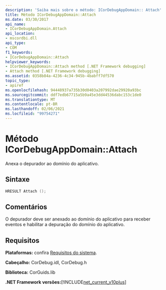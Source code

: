 ```yaml
---
description: 'Saiba mais sobre o método: ICorDebugAppDomain:: Attach'
title: Método ICorDebugAppDomain::Attach
ms.date: 03/30/2017
api_name:
- ICorDebugAppDomain.Attach
api_location:
- mscordbi.dll
api_type:
- COM
f1_keywords:
- ICorDebugAppDomain::Attach
helpviewer_keywords:
- ICorDebugAppDomain::Attach method [.NET Framework debugging]
- Attach method [.NET Framework debugging]
ms.assetid: 0358b84a-4236-4c34-945b-4babff7df570
topic_type:
- apiref
ms.openlocfilehash: 94448937a735b30d0403a207992dae29920a93bc
ms.sourcegitcommit: ddf7edb67715a5b9a45e3dd44536dabc153c1de0
ms.translationtype: MT
ms.contentlocale: pt-BR
ms.lasthandoff: 02/06/2021
ms.locfileid: "99754271"
---
```

# <a name="icordebugappdomainattach-method"></a>Método ICorDebugAppDomain::Attach

Anexa o depurador ao domínio do aplicativo.  
  
## <a name="syntax"></a>Sintaxe  
  
```cpp  
HRESULT Attach ();  
```  
  
## <a name="remarks"></a>Comentários  

 O depurador deve ser anexado ao domínio do aplicativo para receber eventos e habilitar a depuração do domínio do aplicativo.  
  
## <a name="requirements"></a>Requisitos  

 **Plataformas:** confira [Requisitos do sistema](../../get-started/system-requirements.md).  
  
 **Cabeçalho:** CorDebug.idl, CorDebug.h  
  
 **Biblioteca:** CorGuids.lib  
  
 **.NET Framework versões:**[!INCLUDE[net_current_v10plus](../../../../includes/net-current-v10plus-md.md)]
